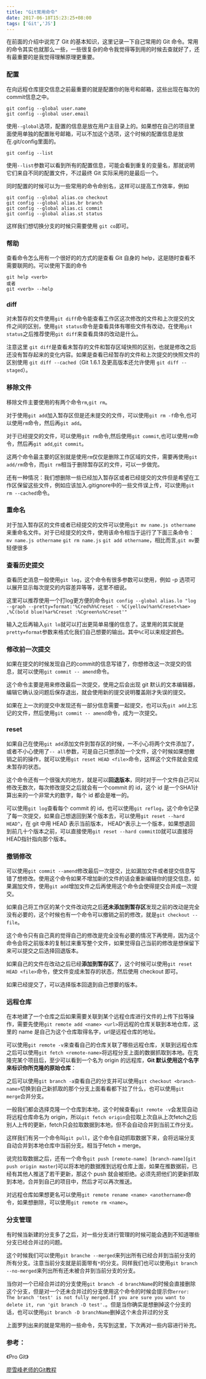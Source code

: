 ```yaml
---
title: "Git常用命令"
date: 2017-06-18T15:23:25+08:00
tags: ['Git','JS']
---
```

在前面的介绍中说完了 Git 的基本知识，这里记录一下自己常用的 Git 命令。常用的命令其实也就那么一些，一些很复杂的命令我觉得等到用的时候去查就好了，还有最重要的是我觉得理解原理更重要。

<!--more-->

### 配置
在向远程仓库提交信息之前最重要的就是配置你的账号和邮箱，这些出现在每次的commit信息之中。
```
git config --global user.name
git config --global user.email
```
使用`--global`选项，配置的信息是放在用户主目录上的。如果想在自己的项目里面使用单独的配置账号邮箱，可以不加这个选项，这个时候的配置信息是放在.git/config里面的。
```
git config --list
```
使用`--list`参数可以看到所有的配置信息，可能会看到重复的变量名，那就说明它们来自不同的配置文件，不过最终 Git 实际采用的是最后一个。

同时配置的时候可以为一些常用的命令命别名，这样可以提高工作效率，例如
```
git config --global alias.co checkout
git config --global alias.br branch
git config --global alias.ci commit
git config --global alias.st status
```
这样我们想切换分支的时候只需要使用 `git co`即可。

### 帮助
查看命令怎么用有一个很好的的方式的是查看 Git 自身的 help，这是随时查看不需要联网的。可以使用下面的命令
```
git help <verb>
或者
git <verb> --help
```

### diff
对未暂存的文件使用`git diff`命令能查看工作区这次修改的文件和上次提交的文件之间的区别，使用`git status`命令是查看具体有哪些文件有改动，在使用`git status`之后推荐使用`git diff`来查看具体的改动是什么。

注意这里 `git diff`是查看未暂存的文件和暂存区域快照的区别，也就是修改之后还没有暂存起来的变化内容。如果是查看已经暂存的文件和上次提交的快照文件的区别使用 `git diff --cached`（Git 1.6.1 及更高版本还允许使用 `git diff --staged`）。

### 移除文件
移除文件主要使用的有两个命令`rm`,`git rm`。

对于使用`git add`加入暂存区但是还未提交的文件，可以使用`git rm -f`命令,也可以使用`rm`命令，然后再`git add`。

对于已经提交的文件，可以使用`git rm`命令,然后使用`git commit`,也可以使用`rm`命令，然后再`git add`,`git commit`。

这两个命令最主要的区别就是使用`rm`仅仅是删除工作区域的文件，需要再使用`git add/rm`命令，而`git rm`相当于删除暂存区的文件，可以一步做完。

还有一种情况：我们想删除一些已经加入暂存区或者已经提交的文件但是希望在工作区保留这些文件，例如应该加入.gitignore中的一些文件误上传，可以使用`git rm --cached`命令。

### 重命名
对于加入暂存区的文件或者已经提交的文件可以使用`git mv name.js othername`来重命名文件。对于已经提交的文件，使用该命令相当于运行了下面三条命令：`mv name.js othername` `git rm name.js` `git add othername`，相比而言,`git mv`要轻便很多

### 查看历史提交
查看历史消息一般使用`git log`，这个命令有很多参数可以使用，例如 -p 选项可以展开显示每次提交的内容差异等等，这里不细说。

这里可以推荐使用一个打log更方便的命令`git config --global alias.lo "log --graph --pretty=format:'%Cred%h%Creset - %C(yellow)%an%Creset<%ae> ,%C(bold blue)%ar%Creset :%Cgreen%s%Creset'"`

输入之后再输入`git lo`就可以打出更简单易懂的信息了。这里用的其实就是`pretty=format`参数来格式化我们自己想要的输出。其中`%C`可以来规定颜色。

### 修改前一次提交
如果在提交的时候发现自己的commit的信息写错了，你想修改这一次提交的信息，就可以使用`git commit -- amend`命令。

这个命令主要是用来修改最后一次提交，使用之后会出现 git 默认的文本编辑器，编辑它确认没问题后保存退出，就会使用新的提交说明覆盖刚才失误的提交。

如果在上一次的提交中发现还有一部分信息需要一起提交，也可以先`git add`上忘记的文件，然后使用`git commit -- amend`命令，成为一次提交。

### reset
如果自己在使用`git add`添加文件到暂存区的时候，一不小心将两个文件添加了，或者不小心使用了`-- all`参数，可是自己只想添加一个文件，这个时候如果想撤销之前的操作，就可以使用`git reset HEAD <file>`命令，这样这个文件就会变成未暂存的状态。

这个命令还有一个很强大的地方，就是可以**回退版本**，同时对于一个文件自己可以修改无数次，每次修改提交之后就会有一个commit 的 id，这个 id 是一个SHA1计算出来的一个非常大的数字，每个 id 都会是唯一的。

可以使用`git log`查看每个 commit 的 id，也可以使用`git reflog`，这个命令记录了每一次提交，如果自己想退回到某个版本去，可以使用`git reset --hard HEAD^`，在 git 中用 HEAD 表示当前版本， HEAD^表示上一个版本，如果想退回到前几十个版本之前，可以直接使用`git reset --hard commitID`就可以直接将HEAD指针指向那个版本。

### 撤销修改
可以使用`git commit --amend`修改最后一次提交，比如漏加文件或者提交信息写错了想修改。使用这个命令如果不增加新的文件的话会重新编辑你的提交信息，如果漏加文件，使用`git add`增加文件之后再使用这个命令会使得提交合并成一次提交。

如果自己将工作区的某个文件改动完之后**还未添加到暂存区**发现之前的改动是完全没有必要的，这个时候也有一个命令可以撤销之前的修改，就是`git checkout -- file`。

这个命令只有自己真的觉得自己的修改是完全没有必要的情况下再使用，因为这个命令会将之前版本的复制过来重写整个文件，如果觉得自己当前的修改是想保留下来可以提交之后选择回退版本。

如果自己的文件在改动之后已经**添加到暂存区**了，这个时候可以使用`git reset HEAD <file>`命令，使文件变成未暂存的状态，然后使用 checkout 即可。

如果已经提交了，可以选择版本回退到自己想要的版本。

### 远程仓库
在本地建了一个仓库之后如果需要关联到某个远程仓库进行文件的上传下拉等操作，需要先使用`git remote add <name> <url>`将远程的仓库关联到本地仓库，这里的 name 是自己为这个仓库取得名字，url是远程仓库的地址。

可以使用`git remote -v`来查看自己的仓库关联了哪些远程仓库，关联到远程仓库之后可以使用`git fetch <remote-name>`将远程分支上面的数据抓取到本地。在克隆完某个项目后，至少可以看到一个名为 origin 的远程库，**Git 默认使用这个名字来标识你所克隆的原始仓库**：

之后可以使用`git branch -a`查看自己的分支并可以使用`git checkout <branch-name>`切换到自己新抓取的那个分支上面看看都下拉了什么，也可以使用`git merge`合并分支。

一般我们都会选择克隆一个仓库到本地，这个时候查看`git remote -v`会发现自动将远程仓库命名为 origin，所以`git fetch origin`会拉取上次自从上次fetch之后别人上传的更新，fetch只会拉取数据到本地，但不会自动合并到当前工作分支。

这样我们有另一个命令叫`git pull`，这个命令自动抓取数据下来，会将远端分支自动合并到本地仓库中当前分支。相当于fetch + merge。

说完拉取数据之后，还有一个命令`git push [remote-name] [branch-name]`(`git push origin master`)可以将本地的数据推到远程仓库上面，如果在推数据前，已经有其他人推送了若干更新，那这个 push 就会被拒绝。必须先把他们的更新抓取到本地，合并到自己的项目中，然后才可以再次推送。

对远程仓库如果想更名可以使用`git remote rename <name> <anothername>`命令，如果想删除，可以使用`git remote rm <name>`。

### 分支管理
有时候当新建的分支多了之后，对一些分支进行管理的时候可能会遇到不知道哪些分支已经合并过的问题。

这个时候我们可以使用`git branche --merged`来列出所有已经合并到当前分支的所有分支。注意当前分支就是前面带有`*`的分支。同样我们也可以使用`git branch --no-merged`来列出所有还未被合并到当前分支的分支。

当你对一个已经合并过的分支使用`git branch -d branchName`的时候会直接删除这个分支，但是对一个还未合并过的分支使用这个命令的时候会提示你`error: The branch 'test' is not fully merged.If you are sure you want to delete it, run 'git branch -D test'.`。但是当你确实是想删掉这个分支的话，也可以使用`git branch -D branchName`删掉这个未合并过的分支

上面罗列出来的就是常用的一些命令，先写到这里，下次再对一些内容进行补充。

### 参考：

《Pro Git》

[廖雪峰老师的Git教程](http://www.liaoxuefeng.com/wiki/0013739516305929606dd18361248578c67b8067c8c017b000)
